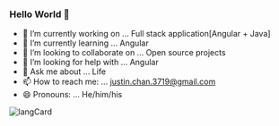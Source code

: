 ### Hello World 👋

- 🔭 I’m currently working on ... Full stack application[Angular + Java]
- 🌱 I’m currently learning ... Angular
- 👯 I’m looking to collaborate on ... Open source projects 
- 🤔 I’m looking for help with ... Angular
- 💬 Ask me about ... Life
- 📫 How to reach me: ... justin.chan.3719@gmail.com
- 😄 Pronouns: ... He/him/his
  
<img align="left" alt="langCard" src="https://github-readme-stats.vercel.app/api/top-langs/?username=Just-inC16&hide=jupyter_notebook&theme=ayu-mirage&langs_count=10&layout=compact"/>

